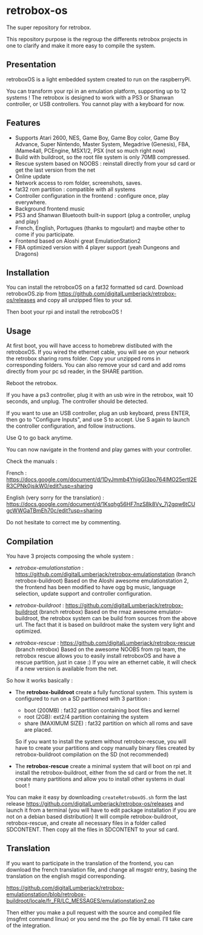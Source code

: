 # retrobox-os
The super repository for retrobox.

This repository purpose is the regroup the differents retrobox projects in one to clarify and make it more easy to compile the system.

## Presentation
retroboxOS is a light embedded system created to run on the raspberryPi.

You can transform your rpi in an emulation platform, supporting up to 12 systems !
The retrobox is designed to work with a PS3 or Shanwan controller, or USB controllers. You cannot play with a keyboard for now.


## Features 
- Supports Atari 2600, NES, Game Boy, Game Boy color, Game Boy Advance, Super Nintendo, Master System, Megadrive (Genesis), FBA, iMame4all, PCEngine, MSX1/2, PSX (not so much right now)
- Build with buildroot, so the root file system is only 70MB compressed.
- Rescue system based on NOOBS : reinstall directly from your sd card or get the last version from the net
- Online update
- Network access to rom folder, screenshots, saves.
- fat32 rom partition : compatible with all systems
- Controller configuration in the frontend : configure once, play everywhere.
- Background frontend music
- PS3 and Shanwan Bluetooth built-in support (plug a controller, unplug and play)
- French, English, Portugues (thanks to mgoulart) and maybe other to come if you participate.
- Frontend based on Aloshi great EmulationStation2
- FBA optimized version with 4 player support (yeah Dungeons and Dragons)

## Installation ##
You can install the retroboxOS on a fat32 formatted sd card.
Download retroboxOS.zip from https://github.com/digitalLumberjack/retrobox-os/releases and copy all unzipped files to your sd.

Then boot your rpi and install the retroboxOS !


## Usage ##
At first boot, you will have access to homebrew distibuted with the retroboxOS. If you wired the ethernet cable, you will see on your network the retrobox sharing roms folder. Copy your unzipped roms in corresponding folders. You can also remove your sd card and add roms directly from your pc sd reader, in the SHARE partition.

Reboot the retrobox.

If you have a ps3 controller, plug it with an usb wire in the retrobox, wait 10 seconds, and unplug. The controller should be detected.

If you want to use an USB controller, plug an usb keyboard, press ENTER, then go to "Configure Inputs", and use S to accept. Use S again to launch the controller configuration, and follow instructions.

Use Q to go back anytime.

You can now navigate in the frontend and play games with your controller.


Check the manuals :

French : https://docs.google.com/document/d/1DyJmmb4YhigGI3po764lMO25ertI2ER3CPNk0jsikW0/edit?usp=sharing

English (very sorry for the translation) : https://docs.google.com/document/d/1Ksqhg56HF7nzS8k8Vy_7j2gqw6tCUgcWWGaTBmEh70c/edit?usp=sharing

Do not hesitate to correct me by commenting.

## Compilation ##

You have 3 projects composing the whole system :
- *retrobox-emulationstation* : 
https://github.com/digitalLumberjack/retrobox-emulationstation (branch retrobox-buildroot)
Based on the Aloshi awesome emulationstation 2, the frontend has been  modified to have ogg bg music, language selection, update support and controller configuration. 

- *retrobox-buildroot* : 
https://github.com/digitalLumberjack/retrobox-buildroot (branch retrobox)
Based on the rmaz awesome emulator-buildroot, the retrobox system can be build from sources from the above url. 
The fact that it is based on buildroot make the system very light and optimized. 

- *retrobox-rescue* : 
https://github.com/digitalLumberjack/retrobox-rescue (branch retrobox)
Based on the awesome NOOBS from rpi team, the retrobox rescue allows you to easily install retroboxOS and have a rescue partition, just in case :)
If you wire an ethernet cable, it will check if a new version is available from the net.

So how it works basically :

- The **retrobox-buildroot** create a fully functional system. This system is configured to run on a SD partitioned with 3 partition : 
  - boot (200MB) : fat32 partition containing boot files and kernel
  - root (2GB): ext2/4 partition containing the system
  - share (MAXIMUM SIZE) : fat32 partition on which all roms and save are placed.

  So if you want to install the system without retrobox-rescue, you will have to create your partitions and copy manually binary files created by retrobox-buildroot compilation on the SD (not recommended)

- The **retrobox-rescue** create a minimal system that will boot on rpi and install the retrobox-buildroot, either from the sd card or from the net.
It create many partitions and allow you to install other systems in dual boot !


You can make it easy by downloading `createRetroboxOS.sh` form the last release https://github.com/digitalLumberjack/retrobox-os/releases and launch it from a terminal (you will have to edit package installation if you are not on a debian based distribution)
It will compile retrobox-buildroot, retrobox-rescue, and create all necessary files in a folder called SDCONTENT.
Then copy all the files in SDCONTENT to your sd card.


## Translation ##
If you want to participate in the translation of the frontend, you can download the french translation file, and change all msgstr entry, basing the translation on the english msgid corresponding.

https://github.com/digitalLumberjack/retrobox-emulationstation/blob/retrobox-buildroot/locale/fr_FR/LC_MESSAGES/emulationstation2.po

Then either you make a pull request with the source and compiled file (msgfmt command linux) or you send me the .po file by email. I'll take care of the integration.

